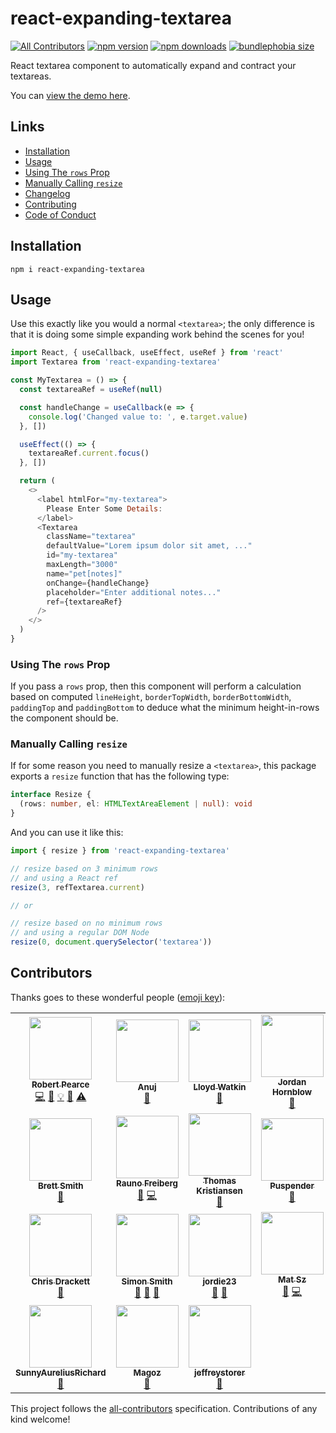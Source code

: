 # react-expanding-textarea

[![All Contributors](https://img.shields.io/badge/all_contributors-24-orange.svg?style=flat-square)](#contributors-) [![npm version](https://img.shields.io/npm/v/react-expanding-textarea.svg?style=flat-square)](https://www.npmjs.com/package/react-expanding-textarea) [![npm downloads](https://img.shields.io/npm/dm/react-expanding-textarea.svg?style=flat-square)](https://www.npmjs.com/package/react-expanding-textarea) [![bundlephobia size](https://flat.badgen.net/bundlephobia/minzip/react-expanding-textarea)](https://bundlephobia.com/result?p=react-expanding-textarea)

React textarea component to automatically expand and contract your textareas.

You can [view the demo here](http://rpearce.github.io/react-expanding-textarea/).

## Links

* [Installation](#installation)
* [Usage](#usage)
* [Using The `rows` Prop](#using-the-rows-prop)
* [Manually Calling `resize`](#manually-calling-resize)
* [Changelog](./CHANGELOG.md)
* [Contributing](./CONTRIBUTING.md)
* [Code of Conduct](./CODE_OF_CONDUCT.md)

## Installation

```
npm i react-expanding-textarea
```

## Usage

Use this exactly like you would a normal `<textarea>`; the only
difference is that it is doing some simple expanding work behind the scenes for
you!

```javascript
import React, { useCallback, useEffect, useRef } from 'react'
import Textarea from 'react-expanding-textarea'

const MyTextarea = () => {
  const textareaRef = useRef(null)

  const handleChange = useCallback(e => {
    console.log('Changed value to: ', e.target.value)
  }, [])

  useEffect(() => {
    textareaRef.current.focus()
  }, [])

  return (
    <>
      <label htmlFor="my-textarea">
        Please Enter Some Details:
      </label>
      <Textarea
        className="textarea"
        defaultValue="Lorem ipsum dolor sit amet, ..."
        id="my-textarea"
        maxLength="3000"
        name="pet[notes]"
        onChange={handleChange}
        placeholder="Enter additional notes..."
        ref={textareaRef}
      />
    </>
  )
}
```

### Using The `rows` Prop

If you pass a `rows` prop, then this component will perform a calculation based
on computed `lineHeight`, `borderTopWidth`, `borderBottomWidth`, `paddingTop`
and `paddingBottom` to deduce what the minimum height-in-rows the component
should be.

### Manually Calling `resize`

If for some reason you need to manually resize a `<textarea>`, this package
exports a `resize` function that has the following type:

```typescript
interface Resize {
  (rows: number, el: HTMLTextAreaElement | null): void
}
```

And you can use it like this:

```javascript
import { resize } from 'react-expanding-textarea'

// resize based on 3 minimum rows
// and using a React ref
resize(3, refTextarea.current)

// or

// resize based on no minimum rows
// and using a regular DOM Node
resize(0, document.querySelector('textarea'))
```

## Contributors

Thanks goes to these wonderful people ([emoji key](https://github.com/kentcdodds/all-contributors#emoji-key)):

<!-- ALL-CONTRIBUTORS-LIST:START - Do not remove or modify this section -->
<!-- prettier-ignore-start -->
<!-- markdownlint-disable -->
<table>
  <tr>
    <td align="center"><a href="https://robertwpearce.com"><img src="https://avatars2.githubusercontent.com/u/592876?v=4?s=100" width="100px;" alt=""/><br /><sub><b>Robert Pearce</b></sub></a><br /><a href="https://github.com/rpearce/react-expanding-textarea/commits?author=rpearce" title="Code">💻</a> <a href="https://github.com/rpearce/react-expanding-textarea/commits?author=rpearce" title="Documentation">📖</a> <a href="#example-rpearce" title="Examples">💡</a> <a href="#ideas-rpearce" title="Ideas, Planning, & Feedback">🤔</a> <a href="https://github.com/rpearce/react-expanding-textarea/commits?author=rpearce" title="Tests">⚠️</a></td>
    <td align="center"><a href="http://shuffle.do/@anuj"><img src="https://avatars2.githubusercontent.com/u/9633371?v=4?s=100" width="100px;" alt=""/><br /><sub><b>Anuj</b></sub></a><br /><a href="https://github.com/rpearce/react-expanding-textarea/issues?q=author%3Aoyeanuj" title="Bug reports">🐛</a></td>
    <td align="center"><a href="http://www.evilprofessor.co.uk"><img src="https://avatars0.githubusercontent.com/u/271622?v=4?s=100" width="100px;" alt=""/><br /><sub><b>Lloyd Watkin</b></sub></a><br /><a href="#ideas-lloydwatkin" title="Ideas, Planning, & Feedback">🤔</a></td>
    <td align="center"><a href="https://603.nz"><img src="https://avatars2.githubusercontent.com/u/3821107?v=4?s=100" width="100px;" alt=""/><br /><sub><b>Jordan Hornblow</b></sub></a><br /><a href="https://github.com/rpearce/react-expanding-textarea/issues?q=author%3Ajch254" title="Bug reports">🐛</a></td>
    <td align="center"><a href="https://github.com/visgotti"><img src="https://avatars0.githubusercontent.com/u/7028891?v=4?s=100" width="100px;" alt=""/><br /><sub><b>visgotti</b></sub></a><br /><a href="#ideas-visgotti" title="Ideas, Planning, & Feedback">🤔</a></td>
    <td align="center"><a href="http://blogg.leieting.no/om-oss"><img src="https://avatars1.githubusercontent.com/u/626954?v=4?s=100" width="100px;" alt=""/><br /><sub><b>Thomas Sunde Nielsen</b></sub></a><br /><a href="https://github.com/rpearce/react-expanding-textarea/issues?q=author%3Athomassnielsen" title="Bug reports">🐛</a> <a href="#ideas-thomassnielsen" title="Ideas, Planning, & Feedback">🤔</a></td>
    <td align="center"><a href="https://github.com/cibulka"><img src="https://avatars2.githubusercontent.com/u/3989833?v=4?s=100" width="100px;" alt=""/><br /><sub><b>cibulka</b></sub></a><br /><a href="https://github.com/rpearce/react-expanding-textarea/issues?q=author%3Acibulka" title="Bug reports">🐛</a> <a href="#ideas-cibulka" title="Ideas, Planning, & Feedback">🤔</a></td>
  </tr>
  <tr>
    <td align="center"><a href="https://brettsmith.me"><img src="https://avatars2.githubusercontent.com/u/6562559?v=4?s=100" width="100px;" alt=""/><br /><sub><b>Brett Smith</b></sub></a><br /><a href="https://github.com/rpearce/react-expanding-textarea/issues?q=author%3Ajbsmith731" title="Bug reports">🐛</a></td>
    <td align="center"><a href="https://raunofreiberg.com"><img src="https://avatars1.githubusercontent.com/u/23662329?v=4?s=100" width="100px;" alt=""/><br /><sub><b>Rauno Freiberg</b></sub></a><br /><a href="https://github.com/rpearce/react-expanding-textarea/issues?q=author%3Araunofreiberg" title="Bug reports">🐛</a> <a href="https://github.com/rpearce/react-expanding-textarea/commits?author=raunofreiberg" title="Code">💻</a></td>
    <td align="center"><a href="https://github.com/tknuts"><img src="https://avatars3.githubusercontent.com/u/3716280?v=4?s=100" width="100px;" alt=""/><br /><sub><b>Thomas Kristiansen</b></sub></a><br /><a href="#ideas-tknuts" title="Ideas, Planning, & Feedback">🤔</a></td>
    <td align="center"><a href="https://github.com/Puspendert"><img src="https://avatars0.githubusercontent.com/u/16055344?v=4?s=100" width="100px;" alt=""/><br /><sub><b>Puspender</b></sub></a><br /><a href="https://github.com/rpearce/react-expanding-textarea/issues?q=author%3APuspendert" title="Bug reports">🐛</a></td>
    <td align="center"><a href="https://github.com/markathomas"><img src="https://avatars3.githubusercontent.com/u/488472?v=4?s=100" width="100px;" alt=""/><br /><sub><b>Mark Thomas</b></sub></a><br /><a href="https://github.com/rpearce/react-expanding-textarea/issues?q=author%3Amarkathomas" title="Bug reports">🐛</a></td>
    <td align="center"><a href="https://github.com/1v"><img src="https://avatars0.githubusercontent.com/u/6566370?v=4?s=100" width="100px;" alt=""/><br /><sub><b>Artem</b></sub></a><br /><a href="https://github.com/rpearce/react-expanding-textarea/issues?q=author%3A1v" title="Bug reports">🐛</a></td>
    <td align="center"><a href="https://twitter.com/EvaRaymie"><img src="https://avatars3.githubusercontent.com/u/25673419?v=4?s=100" width="100px;" alt=""/><br /><sub><b>Eva Raymond</b></sub></a><br /><a href="https://github.com/rpearce/react-expanding-textarea/issues?q=author%3Aelitenoire" title="Bug reports">🐛</a></td>
  </tr>
  <tr>
    <td align="center"><a href="https://github.com/chrisdrackett"><img src="https://avatars3.githubusercontent.com/u/4378?v=4?s=100" width="100px;" alt=""/><br /><sub><b>Chris Drackett</b></sub></a><br /><a href="https://github.com/rpearce/react-expanding-textarea/issues?q=author%3Achrisdrackett" title="Bug reports">🐛</a></td>
    <td align="center"><a href="http://simonsmith.io/"><img src="https://avatars0.githubusercontent.com/u/360703?v=4?s=100" width="100px;" alt=""/><br /><sub><b>Simon Smith</b></sub></a><br /><a href="https://github.com/rpearce/react-expanding-textarea/issues?q=author%3Asimonsmith" title="Bug reports">🐛</a> <a href="#ideas-simonsmith" title="Ideas, Planning, & Feedback">🤔</a> <a href="https://github.com/rpearce/react-expanding-textarea/pulls?q=is%3Apr+reviewed-by%3Asimonsmith" title="Reviewed Pull Requests">👀</a></td>
    <td align="center"><a href="https://github.com/jordie23"><img src="https://avatars0.githubusercontent.com/u/712360?v=4?s=100" width="100px;" alt=""/><br /><sub><b>jordie23</b></sub></a><br /><a href="https://github.com/rpearce/react-expanding-textarea/issues?q=author%3Ajordie23" title="Bug reports">🐛</a> <a href="#ideas-jordie23" title="Ideas, Planning, & Feedback">🤔</a></td>
    <td align="center"><a href="https://matsz.dev/"><img src="https://avatars0.githubusercontent.com/u/57893590?v=4?s=100" width="100px;" alt=""/><br /><sub><b>Mat Sz</b></sub></a><br /><a href="https://github.com/rpearce/react-expanding-textarea/issues?q=author%3Amat-sz" title="Bug reports">🐛</a> <a href="https://github.com/rpearce/react-expanding-textarea/commits?author=mat-sz" title="Code">💻</a></td>
    <td align="center"><a href="https://github.com/crtl"><img src="https://avatars.githubusercontent.com/u/25827827?v=4?s=100" width="100px;" alt=""/><br /><sub><b>crtl</b></sub></a><br /><a href="https://github.com/rpearce/react-expanding-textarea/issues?q=author%3Acrtl" title="Bug reports">🐛</a> <a href="#ideas-crtl" title="Ideas, Planning, & Feedback">🤔</a></td>
    <td align="center"><a href="https://github.com/jnthnwn"><img src="https://avatars.githubusercontent.com/u/4400604?v=4?s=100" width="100px;" alt=""/><br /><sub><b>Jonathan Wan</b></sub></a><br /><a href="https://github.com/rpearce/react-expanding-textarea/issues?q=author%3Ajnthnwn" title="Bug reports">🐛</a> <a href="https://github.com/rpearce/react-expanding-textarea/commits?author=jnthnwn" title="Code">💻</a></td>
    <td align="center"><a href="http://moss.io/"><img src="https://avatars.githubusercontent.com/u/629766?v=4?s=100" width="100px;" alt=""/><br /><sub><b>James Moss</b></sub></a><br /><a href="https://github.com/rpearce/react-expanding-textarea/issues?q=author%3Ajamesmoss" title="Bug reports">🐛</a> <a href="#ideas-jamesmoss" title="Ideas, Planning, & Feedback">🤔</a></td>
  </tr>
  <tr>
    <td align="center"><a href="https://github.com/SunnyAureliusRichard"><img src="https://avatars.githubusercontent.com/u/100728856?v=4?s=100" width="100px;" alt=""/><br /><sub><b>SunnyAureliusRichard</b></sub></a><br /><a href="https://github.com/rpearce/react-expanding-textarea/issues?q=author%3ASunnyAureliusRichard" title="Bug reports">🐛</a></td>
    <td align="center"><a href="https://magoz.studio/"><img src="https://avatars.githubusercontent.com/u/9190753?v=4?s=100" width="100px;" alt=""/><br /><sub><b>Magoz</b></sub></a><br /><a href="#ideas-magoz" title="Ideas, Planning, & Feedback">🤔</a></td>
    <td align="center"><a href="https://github.com/jeffreystorer"><img src="https://avatars.githubusercontent.com/u/13458609?v=4?s=100" width="100px;" alt=""/><br /><sub><b>jeffreystorer</b></sub></a><br /><a href="https://github.com/rpearce/react-expanding-textarea/issues?q=author%3Ajeffreystorer" title="Bug reports">🐛</a></td>
  </tr>
</table>

<!-- markdownlint-restore -->
<!-- prettier-ignore-end -->

<!-- ALL-CONTRIBUTORS-LIST:END -->

This project follows the [all-contributors](https://github.com/kentcdodds/all-contributors) specification. Contributions of any kind welcome!
